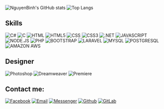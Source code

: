 ![NguyenBinh's GitHub stats](https://github-readme-stats.vercel.app/api?username=nguyenbinhit&bg_color=30,e96443,904e95&title_color=fff&text_color=fff&icon_color=fff&hide_border=false&include_all_commits=false&count_private=true&show_icons=true) ![Top Langs](https://github-readme-stats.vercel.app/api/top-langs/?username=nguyenbinhit&bg_color=30,e96443,904e95&title_color=fff&text_color=fff&icon_color=fff&layout=compact&langs_count=8)

## Skills
![C#](https://img.shields.io/badge/C%23-239120?logo=c-sharp&logoColor=white)
![C](https://img.shields.io/badge/C-00599C?logo=c&logoColor=white)
![HTML](https://img.shields.io/badge/HTML-239120?logo=html5&logoColor=white)
![HTML5](https://img.shields.io/badge/HTML5-E34F26?logo=html5&logoColor=white)
![CSS](https://img.shields.io/badge/CSS-239120?logo=css3&logoColor=white)
![CSS3](https://img.shields.io/badge/CSS3-1572B6?logo=css3&logoColor=white)
![.NET](https://img.shields.io/badge/.NET-5C2D91?logo=.net&logoColor=white)
![JAVASCRIPT](https://img.shields.io/badge/JavaScript-F7DF1E?logo=javascript&logoColor=black)
![NODE.JS](https://img.shields.io/badge/Node.js-43853D?logo=node.js&logoColor=white)
![PHP](https://img.shields.io/badge/PHP-777BB4?logo=php&logoColor=white)
![BOOTSTRAP](https://img.shields.io/badge/Bootstrap-563D7C?logo=bootstrap&logoColor=white)
![LARAVEL](https://img.shields.io/badge/Laravel-FF2D20?logo=laravel&logoColor=white)
![MYSQL](https://img.shields.io/badge/MySQL-00000F?logo=mysql&logoColor=white)
![POSTGRESQL](https://img.shields.io/badge/PostgreSQL-316192?logo=postgresql&logoColor=white)
![AMAZON AWS](https://img.shields.io/badge/Amazon_AWS-232F3E?logo=amazon-aws&logoColor=white)

## Designer
![Photoshop](https://aleen42.github.io/badges/src/photoshop.svg)
![Dreamweaver](https://aleen42.github.io/badges/src/dreamweaver.svg)
![Premiere](https://aleen42.github.io/badges/src/premiere.svg)

## Contact me:
[![Facebook](https://img.shields.io/badge/Facebook-1877F2?logo=Facebook&logoColor=white)](https://facebook.com/nguyenbinhltv)
[![Email](https://img.shields.io/badge/Gmail-D14836?logo=gmail&logoColor=white)](nguyenbinhltv@gmail.com)
[![Messenger](https://img.shields.io/badge/Messenger-00B2FF?logo=messenger&logoColor=white)](https://facebook.com/nguyenbinhltv)
[![Github](https://img.shields.io/badge/GitHub-100000?logo=github&logoColor=white)](https://github.com/nguyenbinhit)
[![GitLab](https://img.shields.io/badge/GitLab-330F63?logo=github&logoColor=white)](https://github.com/nguyenbinhit)

